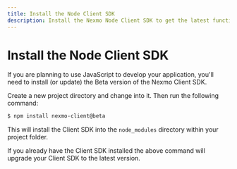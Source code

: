 ```yaml
---
title: Install the Node Client SDK
description: Install the Nexmo Node Client SDK to get the latest functionality for building Programmable Conversation apps.
---
```


# Install the Node Client SDK

If you are planning to use JavaScript to develop your application, you'll need to install (or update) the Beta version of the Nexmo Client SDK.

Create a new project directory and change into it. Then run the following command:

``` bash
$ npm install nexmo-client@beta
```

This will install the Client SDK into the `node_modules` directory within your project folder.

If you already have the Client SDK installed the above command will upgrade your Client SDK to the latest version.